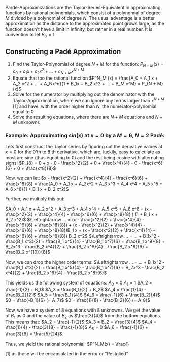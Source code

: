 Pardé-Approximizations are the Taylor-Series-Equivalent in approximating functions by rational polynomials, which consist of a polynomial of degree $M$ divided by a polynomial of degree $N$. The usual advantage is a better approximation as the distance to the approximated point grows large, as the function doesn't have a limit in infinity, but rather in a real number.
It is convention to let $B_0 = 1$ 
## Constructing a Padé Approximation
1. Find the Taylor-Polynomial of degree $N + M$ for the function: $P_{N + M}(x) = c_0 + c_1x + c_2 x^2 + ... + c_{N + M}x^{N + M}$  
2. Equate that too the rational function $P^N_M (x) = \frac{A_0 + A_1 x + A_2 x^2 + ... + A_Nx^n}{1 + B_1x + B_2 x^2 + ... + B_M x^M} = P_{N + M}(x)$
3. Solve for the numerator by multiplying out the denominator with the Taylor-Approximation, where we can ignore any terms larger than $x^{N + M}$ [1] and have, with the order higher than $N$, the numerator-polynomial equal to 0
4. Solve the resulting equations, where there are $N + M$ equations and $N + M$ unknowns

### Example: Approximating $sin(x)$ at $x = 0$ by a $M = 6$, $N = 2$ Padé:
Lets first construct the Taylor series by figuring out the derivative values at $x = 0$ for the 0'th to 8'th derivative, which are, luckily, easy to calculate as most are sine (thus equating to 0) and the rest being cosine with alternating signs:
$P_{8} = 0 + x - 0 - \frac{x^2}{2} + 0 + \frac{x^4}{4} - 0 - \frac{x^6}{6} + 0 + \frac{x^8}{8}$ 

Now, we can let:
$x - \frac{x^2}{2} + \frac{x^4}{4} - \frac{x^6}{6} + \frac{x^8}{8} = \frac{A_0 + A_1 x + A_2x^2 + A_3 x^3 + A_4 x^4 + A_5 x^5 + A_6 x^6}{1 + B_1 x + B_2 x^2}$ 

Further, we multiply this out:

$A_0 + A_1 x + A_2 x^2 + A_3 x^3 + A_4 x^4 + A_5 x^5 + A_6 x^6 = (x - \frac{x^2}{2} + \frac{x^4}{4} - \frac{x^6}{6} + \frac{x^8}{8} ) (1 + B_1 x + B_2 x^2)$ 
$\Leftrightarrow ... = (x - \frac{x^2}{2} + \frac{x^4}{4} - \frac{x^6}{6} + \frac{x^8}{8}) + (x - \frac{x^2}{2} + \frac{x^4}{4} - \frac{x^6}{6} + \frac{x^8}{8})B_1 x + (x - \frac{x^2}{2} + \frac{x^4}{4} - \frac{x^6}{6} + \frac{x^8}{8}) B_2 x^2$
$\Leftrightarrow ... = ... + B_1x^2 - \frac{B_1 x^3}{2} + \frac{B_1 x^5}{4} - \frac{B_1 x^7}{6} + \frac{B_1 x^9}{8} + B_2x^3 - \frac{B_2 x^4}{2} + \frac{B_2 x^6}{4} - \frac{B_2 x^8}{6} + \frac{B_2 x^{10}}{8}$ 

Now, we can drop the higher order terms:
$\Leftrightarrow ... = ... + B_1x^2 - \frac{B_1 x^3}{2} + \frac{B_1 x^5}{4} - \frac{B_1 x^7}{6} + B_2x^3 - \frac{B_2 x^4}{2} + \frac{B_2 x^6}{4} - \frac{B_2 x^8}{6}$ 

This yields us the following system of equations:
$A_0 = 0$
$A_1 = 1$
$A_2 = \frac{-1}{2} + B_1$
$A_3 = \frac{B_1}{2} + B_2$
$A_4 = \frac{1}{4} - \frac{B_2}{2}$
$A_5 = \frac{B_1}{4}$
$A_6 = \frac{-1}{6} + \frac{B_2}{4}$
$0 = \frac{-B_1}{6} (= A_7)$
$0 = \frac{1}{8} - \frac{B_2}{6} (= A_8)$ 

Now, we have a system of 8 equations with 8 unknowns. 
We get the value of $B_1$ as $0$ and the value of $B_2$ as $\frac{3}{4}$ from the bottom equations.
This means that:
$A_2 = \frac{-1}{2}$
$A_3 = B_2 = \frac{3}{4}$
$A_4 = \frac{1}{4} - \frac{3}{8} = \frac{-1}{8}$
$A_5 = 0$
$A_6 = \frac{-1}{6} + \frac{3}{8} = \frac{5}{24}$.

Thus, we yield the rational polynomial:
$P^N_M(x) = \frac{}


[1] as those will be encapsulated in the error or "Restglied"